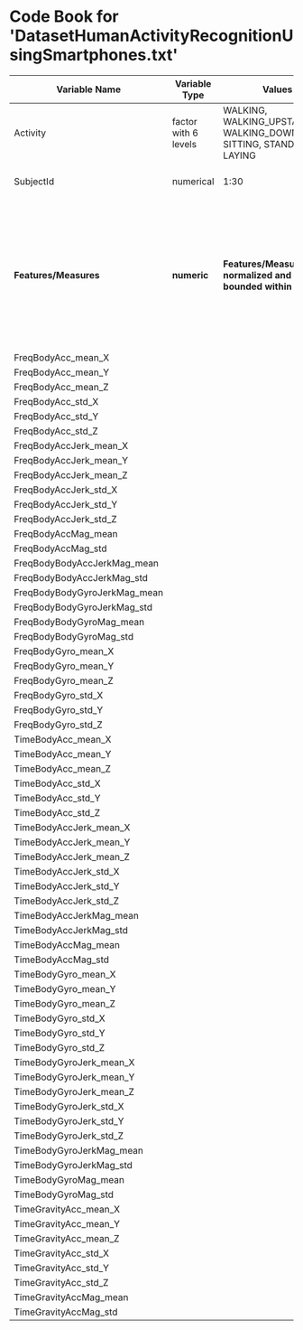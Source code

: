 Code Book for 'DatasetHumanActivityRecognitionUsingSmartphones.txt'
 ===================================================================
 
 Variable Name | Variable Type  | Values | Description
 ------------- | -------------  | ------------- | ------------- 
 Activity  | factor with 6 levels        | WALKING, WALKING\_UPSTAIRS, WALKING\_DOWNSTAIRS, SITTING, STANDING, LAYING | Links the class labels with their activity name. 
 SubjectId       | numerical      | 1:30         | Subject identification numbers
**Features/Measures** | **numeric** | **Features/Measures are normalized and bounded within [-1,1].** | **Mean or standard deviation of the triaxial acceleration from the accelerometer (total acceleration) and the estimated body acceleration**
FreqBodyAcc_mean_X | | |
FreqBodyAcc_mean_Y | | |
FreqBodyAcc_mean_Z | | |
FreqBodyAcc_std_X | | |
FreqBodyAcc_std_Y | | |
FreqBodyAcc_std_Z | | |
FreqBodyAccJerk_mean_X | | |
FreqBodyAccJerk_mean_Y | | |
FreqBodyAccJerk_mean_Z | | |
FreqBodyAccJerk_std_X | | |
FreqBodyAccJerk_std_Y | | |
FreqBodyAccJerk_std_Z | | |
FreqBodyAccMag_mean | | |
FreqBodyAccMag_std | | |
FreqBodyBodyAccJerkMag_mean | | |
FreqBodyBodyAccJerkMag_std | | |
FreqBodyBodyGyroJerkMag_mean | | |
FreqBodyBodyGyroJerkMag_std | | |
FreqBodyBodyGyroMag_mean | | |
FreqBodyBodyGyroMag_std | | |
FreqBodyGyro_mean_X | | |
FreqBodyGyro_mean_Y | | |
FreqBodyGyro_mean_Z | | |
FreqBodyGyro_std_X | | |
FreqBodyGyro_std_Y | | |
FreqBodyGyro_std_Z | | |
TimeBodyAcc_mean_X | | |
TimeBodyAcc_mean_Y | | |
TimeBodyAcc_mean_Z | | |
TimeBodyAcc_std_X | | |
TimeBodyAcc_std_Y | | |
TimeBodyAcc_std_Z | | |
TimeBodyAccJerk_mean_X | | |
TimeBodyAccJerk_mean_Y | | |
TimeBodyAccJerk_mean_Z | | |
TimeBodyAccJerk_std_X | | |
TimeBodyAccJerk_std_Y | | |
TimeBodyAccJerk_std_Z | | |
TimeBodyAccJerkMag_mean | | |
TimeBodyAccJerkMag_std | | |
TimeBodyAccMag_mean | | |
TimeBodyAccMag_std | | |
TimeBodyGyro_mean_X | | |
TimeBodyGyro_mean_Y | | |
TimeBodyGyro_mean_Z | | |
TimeBodyGyro_std_X | | |
TimeBodyGyro_std_Y | | |
TimeBodyGyro_std_Z | | |
TimeBodyGyroJerk_mean_X | | |
TimeBodyGyroJerk_mean_Y | | | 
TimeBodyGyroJerk_mean_Z | | |
TimeBodyGyroJerk_std_X | | |
TimeBodyGyroJerk_std_Y | | |
TimeBodyGyroJerk_std_Z | | |
TimeBodyGyroJerkMag_mean | | |
TimeBodyGyroJerkMag_std | | |
TimeBodyGyroMag_mean | | |
TimeBodyGyroMag_std | | |
TimeGravityAcc_mean_X | | |
TimeGravityAcc_mean_Y | | |
TimeGravityAcc_mean_Z | | |
TimeGravityAcc_std_X | | |
TimeGravityAcc_std_Y | | |
TimeGravityAcc_std_Z | | |
TimeGravityAccMag_mean | | |
TimeGravityAccMag_std | | |
